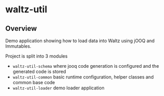 # waltz-util

## Overview

Demo application showing how to load data into Waltz using jOOQ and Immutables.


Project is split into 3 modules

- `waltz-util-schema`  where jooq code generation is configured and the generated code is stored
- `waltz-util-common`  basic runtime configuration, helper classes and common base code
- `waltz-util-loader`  demo loader application


